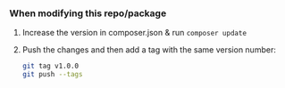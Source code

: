 ### When modifying this repo/package

1. Increase the version in composer.json & run `composer update`

2. Push the changes and then add a tag with the same version number:

    ```bash
    git tag v1.0.0
    git push --tags
    ```